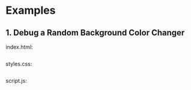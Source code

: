 <div style="text-align: justify">

# Examples

## 1. Debug a Random Background Color Changer

index.html: 

```html

```

styles.css: 

```css

```

script.js:

```js

```


</div>